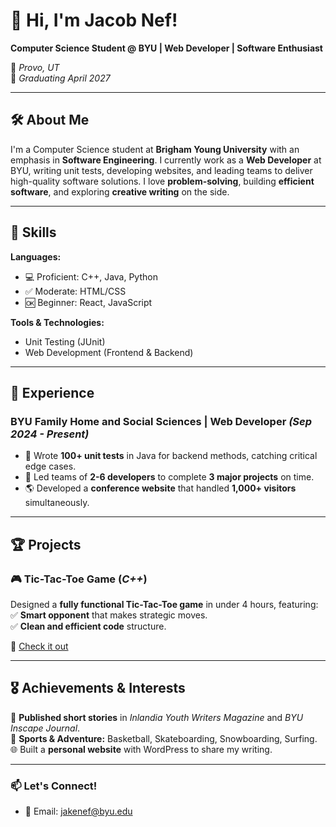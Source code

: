 # 👋 Hi, I'm Jacob Nef!  

**Computer Science Student @ BYU | Web Developer | Software Enthusiast**  

📍 *Provo, UT*  
📅 *Graduating April 2027*  

---

## 🛠️ About Me  

I'm a Computer Science student at **Brigham Young University** with an emphasis in **Software Engineering**. I currently work as a **Web Developer** at BYU, writing unit tests, developing websites, and leading teams to deliver high-quality software solutions. I love **problem-solving**, building **efficient software**, and exploring **creative writing** on the side.  

---

## 🚀 Skills  

**Languages:**  
- 💻 Proficient: C++, Java, Python  
- ✅ Moderate: HTML/CSS  
- 🆗 Beginner: React, JavaScript  

**Tools & Technologies:**  
- Unit Testing (JUnit)  
- Web Development (Frontend & Backend)  

---

## 💼 Experience  

### **BYU Family Home and Social Sciences | Web Developer** *(Sep 2024 - Present)*  
- 🧪 Wrote **100+ unit tests** in Java for backend methods, catching critical edge cases.  
- 👥 Led teams of **2-6 developers** to complete **3 major projects** on time.  
- 🌎 Developed a **conference website** that handled **1,000+ visitors** simultaneously.  

---

## 🏆 Projects  

### 🎮 **Tic-Tac-Toe Game** (*C++*)  
Designed a **fully functional Tic-Tac-Toe game** in under 4 hours, featuring:  
✅ **Smart opponent** that makes strategic moves.  
✅ **Clean and efficient code** structure.  

🔗 [Check it out](https://github.com/jakenef/ticTacToe)  

---

## 🎖️ Achievements & Interests  

🏅 **Published short stories** in *Inlandia Youth Writers Magazine* and *BYU Inscape Journal*.  
🏀 **Sports & Adventure:** Basketball, Skateboarding, Snowboarding, Surfing.  
🌐 Built a **personal website** with WordPress to share my writing.  

---

### 📫 Let's Connect!  
- 📧 Email: jakenef@byu.edu  
